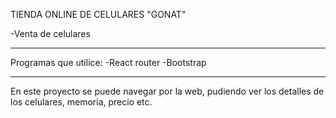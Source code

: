 TIENDA ONLINE DE CELULARES  "GONAT"

-Venta de celulares 


----------------------------
Programas que utilice:
 -React router
 -Bootstrap 
 
 ----------------------------
 En este proyecto se puede navegar por la web, pudiendo ver los detalles de los celulares, memoria, precio etc.
 
 
